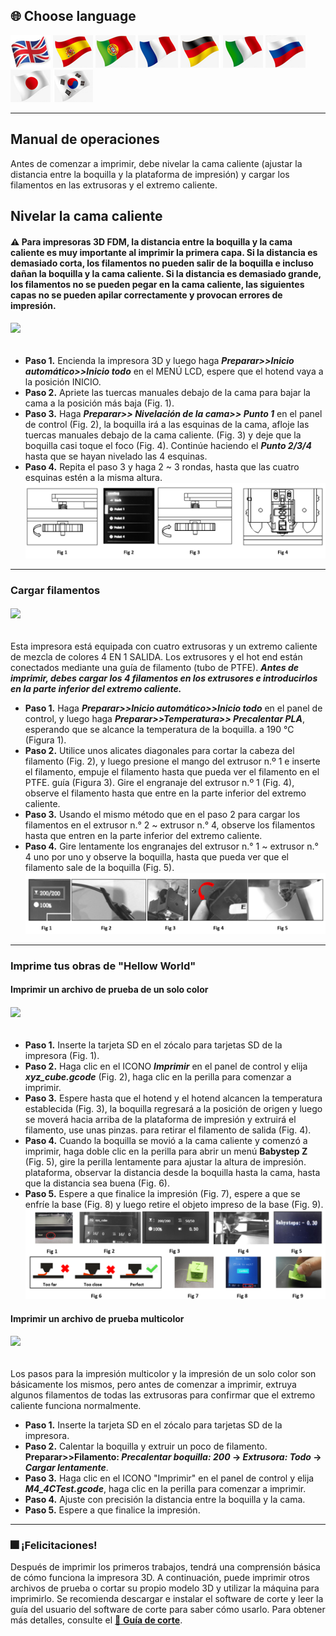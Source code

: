 
## <a id="choose-language">:globe_with_meridians: Choose language </a>
[![](../../lanpic/EN.png)](./Operation.md)
[![](../../lanpic/ES.png)](./Operation-es.md)
[![](../../lanpic/PT.png)](./Operation-pt.md)
[![](../../lanpic/FR.png)](./Operation-fr.md)
[![](../../lanpic/DE.png)](./Operation-de.md)
[![](../../lanpic/IT.png)](./Operation-it.md)
[![](../../lanpic/RU.png)](./Operation-ru.md)
[![](../../lanpic/JP.png)](./Operation-jp.md)
[![](../../lanpic/KR.png)](./Operation-kr.md)

----
## Manual de operaciones
Antes de comenzar a imprimir, debe nivelar la cama caliente (ajustar la distancia entre la boquilla y la plataforma de impresión) y cargar los filamentos en las extrusoras y el extremo caliente.
## Nivelar la cama caliente
#### :warning: Para impresoras 3D FDM, la distancia entre la boquilla y la cama caliente es muy importante al imprimir la primera capa. Si la distancia es demasiado corta, los filamentos no pueden salir de la boquilla e incluso dañan la boquilla y la cama caliente. Si la distancia es demasiado grande, los filamentos no se pueden pegar en la cama caliente, las siguientes capas no se pueden apilar correctamente y provocan errores de impresión.
###### [![](https://img.youtube.com/vi/jNf98S0u2VQ/0.jpg)](https://www.youtube.com/watch?v=jNf98S0u2VQ)
- **Paso 1.** Encienda la impresora 3D y luego haga ***Preparar>>Inicio automático>>Inicio todo*** en el MENÚ LCD, espere que el hotend vaya a la posición INICIO.
- **Paso 2.** Apriete las tuercas manuales debajo de la cama para bajar la cama a la posición más baja (Fig. 1).
- **Paso 3.** Haga ***Preparar>> Nivelación de la cama>> Punto 1*** en el panel de control (Fig. 2), la boquilla irá a las esquinas de la cama, afloje las tuercas manuales debajo de la cama caliente. (Fig. 3) y deje que la boquilla casi toque el foco (Fig. 4). Continúe haciendo el ***Punto 2/3/4*** hasta que se hayan nivelado las 4 esquinas.
- **Paso 4.** Repita el paso 3 y haga 2 ~ 3 rondas, hasta que las cuatro esquinas estén a la misma altura.
![](./Operation/levelbed.png)

----
### Cargar filamentos
###### [![](https://img.youtube.com/vi/1rr4dXRxKc4/0.jpg)](https://www.youtube.com/watch?v=1rr4dXRxKc4)
Esta impresora está equipada con cuatro extrusoras y un extremo caliente de mezcla de colores 4 EN 1 SALIDA. Los extrusores y el hot end están conectados mediante una guía de filamento (tubo de PTFE). ***Antes de imprimir, debes cargar los 4 filamentos en los extrusores e introducirlos en la parte inferior del extremo caliente.***
- **Paso 1.** Haga ***Preparar>>Inicio automático>>Inicio todo*** en el panel de control, y luego haga ***Preparar>>Temperatura>> Precalentar PLA***, esperando que se alcance la temperatura de la boquilla. a 190 ℃ (Figura 1).
- **Paso 2.** Utilice unos alicates diagonales para cortar la cabeza del filamento (Fig. 2), y luego presione el mango del extrusor n.º 1 e inserte el filamento, empuje el filamento hasta que pueda ver el filamento en el PTFE. guía (Figura 3). Gire el engranaje del extrusor n.º 1 (Fig. 4), observe el filamento hasta que entre en la parte inferior del extremo caliente.
- **Paso 3.** Usando el mismo método que en el paso 2 para cargar los filamentos en el extrusor n.° 2 ~ extrusor n.° 4, observe los filamentos hasta que entren en la parte inferior del extremo caliente.
- **Paso 4.** Gire lentamente los engranajes del extrusor n.° 1 ~ extrusor n.° 4 uno por uno y observe la boquilla, hasta que pueda ver que el filamento sale de la boquilla (Fig. 5).
![](./Operation/loadfilament.png)

----
### Imprime tus obras de "Hellow World"
#### Imprimir un archivo de prueba de un solo color
###### [![](https://img.youtube.com/vi/NbVy8NjKt_s/0.jpg)](https://www.youtube.com/watch?v=NbVy8NjKt_s)
- **Paso 1.** Inserte la tarjeta SD en el zócalo para tarjetas SD de la impresora (Fig. 1).
- **Paso 2.** Haga clic en el ICONO ***Imprimir*** en el panel de control y elija ***xyz_cube.gcode*** (Fig. 2), haga clic en la perilla para comenzar a imprimir.
- **Paso 3.** Espere hasta que el hotend y el hotend alcancen la temperatura establecida (Fig. 3), la boquilla regresará a la posición de origen y luego se moverá hacia arriba de la plataforma de impresión y extruirá el filamento, use unas pinzas. para retirar el filamento de salida (Fig. 4).
- **Paso 4.** Cuando la boquilla se movió a la cama caliente y comenzó a imprimir, haga doble clic en la perilla para abrir un menú **Babystep Z** (Fig. 5), gire la perilla lentamente para ajustar la altura de impresión. plataforma, observar la distancia desde la boquilla hasta la cama, hasta que la distancia sea buena (Fig. 6).
- **Paso 5.** Espere a que finalice la impresión (Fig. 7), espere a que se enfríe la base (Fig. 8) y luego retire el objeto impreso de la base (Fig. 9).
![](./Operation/firstprint.png)

#### Imprimir un archivo de prueba multicolor
###### [![](https://img.youtube.com/vi/iddKadfrdjw/0.jpg)](https://www.youtube.com/watch?v=iddKadfrdjw)
Los pasos para la impresión multicolor y la impresión de un solo color son básicamente los mismos, pero antes de comenzar a imprimir, extruya algunos filamentos de todas las extrusoras para confirmar que el extremo caliente funciona normalmente.
- **Paso 1.** Inserte la tarjeta SD en el zócalo para tarjetas SD de la impresora.
- **Paso 2.** Calentar la boquilla y extruir un poco de filamento. **Preparar>>Filamento: *Precalentar boquilla: 200* -> *Extrusora: Todo* -> *Cargar lentamente***.
- **Paso 3.** Haga clic en el ICONO "Imprimir" en el panel de control y elija ***M4_4CTest.gcode***, haga clic en la perilla para comenzar a imprimir.
- **Paso 4.** Ajuste con precisión la distancia entre la boquilla y la cama.
- **Paso 5.** Espere a que finalice la impresión.

----
### :fireworks: ¡Felicitaciones!
Después de imprimir los primeros trabajos, tendrá una comprensión básica de cómo funciona la impresora 3D. A continuación, puede imprimir otros archivos de prueba o cortar su propio modelo 3D y utilizar la máquina para imprimirlo.
Se recomienda descargar e instalar el software de corte y leer la guía del usuario del software de corte para saber cómo usarlo. Para obtener más detalles, consulte el [:book: **Guía de corte**](https://github.com/ZONESTAR3D/Z9/tree/main/Z9V5/Z9V5-MK6/4.Slicing).